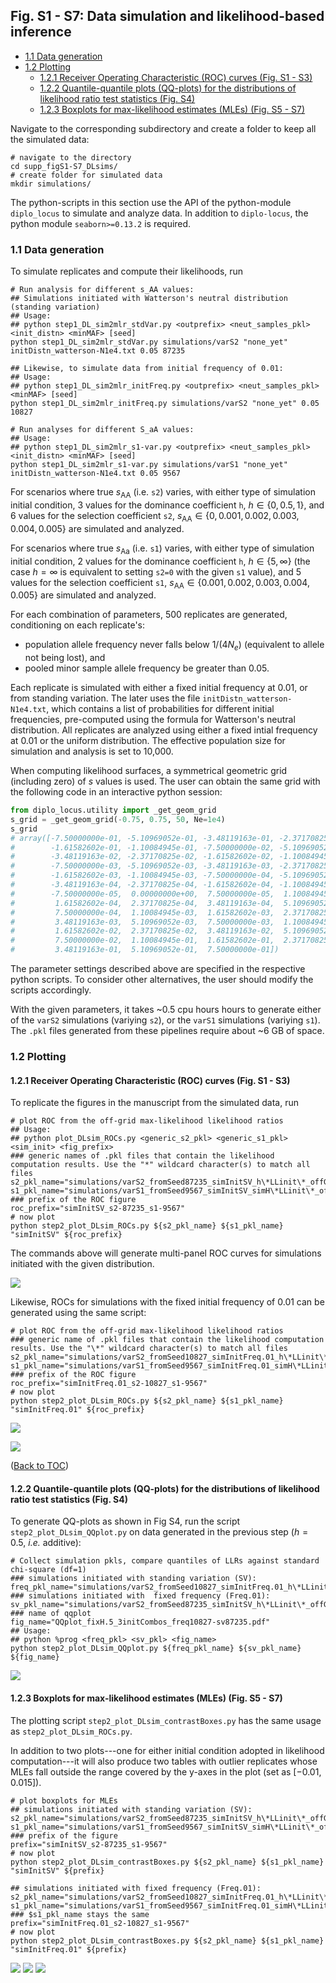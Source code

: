 ## Fig. S1 - S7:  Data simulation and likelihood-based inference

- [1.1 Data generation](#DL_sim)
- [1.2 Plotting](#DL_plot)
  - [1.2.1 Receiver Operating Characteristic (ROC) curves (Fig. S1 - S3)](#DL_rocs)
  - [1.2.2 Quantile-quantile plots (QQ-plots) for the distributions of likelihood ratio test statistics (Fig. S4)](#DL_qq)
  - [1.2.3 Boxplots for max-likelihood estimates (MLEs) (Fig. S5 - S7)](#DL_box)

Navigate to the corresponding subdirectory and create a folder to keep all the simulated data:
```shell
# navigate to the directory
cd supp_figS1-S7_DLsims/
# create folder for simulated data
mkdir simulations/
```
The python-scripts in this section use the API of the python-module `diplo_locus` to simulate and analyze data. In addition to `diplo-locus`, the python module `seaborn>=0.13.2` is required.

### 1.1 Data generation
<a id="DL_sim"> </a>

To simulate replicates and compute their likelihoods, run
```shell
# Run analysis for different s_AA values: 
## Simulations initiated with Watterson's neutral distribution (standing variation)
## Usage: 
## python step1_DL_sim2mlr_stdVar.py <outprefix> <neut_samples_pkl> <init_distn> <minMAF> [seed]
python step1_DL_sim2mlr_stdVar.py simulations/varS2 "none_yet" initDistn_watterson-N1e4.txt 0.05 87235

## Likewise, to simulate data from initial frequency of 0.01:
## Usage:
## python step1_DL_sim2mlr_initFreq.py <outprefix> <neut_samples_pkl> <minMAF> [seed]
python step1_DL_sim2mlr_initFreq.py simulations/varS2 "none_yet" 0.05 10827

# Run analyses for different S_aA values:
## Usage:
## python step1_DL_sim2mlr_s1-var.py <outprefix> <neut_samples_pkl> <init_distn> <minMAF> [seed]
python step1_DL_sim2mlr_s1-var.py simulations/varS1 "none_yet" initDistn_watterson-N1e4.txt 0.05 9567 
```

For scenarios where true $s_\text{AA}$ (i.e. `s2`) varies, with either type of simulation initial condition, 3 values for the dominance coefficient `h`, $h \in \{0, 0.5, 1\}$, and 6 values for the selection coefficient `s2`, $s_\text{AA} \in \{0, 0.001, 0.002, 0.003, 0.004, 0.005\}$ are simulated and analyzed.

For scenarios where true $s_\text{Aa}$ (i.e. `s1`) varies, with either type of simulation initial condition, 2 values for the dominance coefficient `h`, $h \in \{5, \infty\}$ (the case $h=\infty$ is equivalent to setting `s2=0` with the given `s1` value), and 5 values for the selection coefficient `s1`, $s_\text{AA} \in \{0.001, 0.002, 0.003, 0.004, 0.005\}$ are simulated and analyzed.

 For each combination of parameters, 500 replicates are generated, conditioning on each replicate's:
* population allele frequency never falls below $1/(4N_e)$ (equivalent to allele not being lost), and
* pooled minor sample allele frequency be greater than 0.05.

Each replicate is simulated with either a fixed initial frequency at 0.01, or from standing variation. The later uses the file `initDistn_watterson-N1e4.txt`, which contains a list of probabilities for different initial frequencies, pre-computed using the formula for Watterson's neutral distribution. All replicates are analyzed using either a fixed intial frequency at 0.01 or the uniform distribution. The effective population size for simulation and analysis is set to 10,000.

When computing likelihood surfaces, a symmetrical geometric grid (including zero) of $s$ values is used. The user can obtain the same grid with the following code in an interactive python session:
```python
from diplo_locus.utility import _get_geom_grid
s_grid = _get_geom_grid(-0.75, 0.75, 50, Ne=1e4)
s_grid
# array([-7.50000000e-01, -5.10969052e-01, -3.48119163e-01, -2.37170825e-01,
#        -1.61582602e-01, -1.10084945e-01, -7.50000000e-02, -5.10969052e-02,
#        -3.48119163e-02, -2.37170825e-02, -1.61582602e-02, -1.10084945e-02,
#        -7.50000000e-03, -5.10969052e-03, -3.48119163e-03, -2.37170825e-03,
#        -1.61582602e-03, -1.10084945e-03, -7.50000000e-04, -5.10969052e-04,
#        -3.48119163e-04, -2.37170825e-04, -1.61582602e-04, -1.10084945e-04,
#        -7.50000000e-05,  0.00000000e+00,  7.50000000e-05,  1.10084945e-04,
#         1.61582602e-04,  2.37170825e-04,  3.48119163e-04,  5.10969052e-04,
#         7.50000000e-04,  1.10084945e-03,  1.61582602e-03,  2.37170825e-03,
#         3.48119163e-03,  5.10969052e-03,  7.50000000e-03,  1.10084945e-02,
#         1.61582602e-02,  2.37170825e-02,  3.48119163e-02,  5.10969052e-02,
#         7.50000000e-02,  1.10084945e-01,  1.61582602e-01,  2.37170825e-01,
#         3.48119163e-01,  5.10969052e-01,  7.50000000e-01])
```

The parameter settings described above are specified in the respective python scripts. To consider other alternatives, the user should modify the scripts accordingly.

With the given parameters, it takes ~0.5 cpu hours hours to generate either of the `varS2` simulations (variying `s2`), or the `varS1` simulations (variying `s1`). The `.pkl` files generated from these pipelines require about ~6 GB of space.

### 1.2 Plotting
<a id="DL_plot"> </a>

#### 1.2.1 Receiver Operating Characteristic (ROC) curves (Fig. S1 - S3)
<a id="DL_rocs"> </a>

To replicate the figures in the manuscript from the simulated data, run
```shell
# plot ROC from the off-grid max-likelihood likelihood ratios
## Usage:
## python plot_DLsim_ROCs.py <generic_s2_pkl> <generic_s1_pkl> <sim_init> <fig_prefix>
### generic names of .pkl files that contain the likelihood computation results. Use the "*" wildcard character(s) to match all files
s2_pkl_name="simulations/varS2_fromSeed87235_simInitSV_h\*LLinit\*_offGridMLE.pkl" 
s1_pkl_name="simulations/varS1_fromSeed9567_simInitSV_simH\*LLinit\*_offGridMLE.pkl" 
### prefix of the ROC figure
roc_prefix="simInitSV_s2-87235_s1-9567"
# now plot
python step2_plot_DLsim_ROCs.py ${s2_pkl_name} ${s1_pkl_name} "simInitSV" ${roc_prefix} 
```
The commands above will generate multi-panel ROC curves for simulations initiated with the given distribution.

![](simInitSV_s2-87235_s1-9567_llUnif_0-1H_ROCs.png)

Likewise, ROCs for simulations with the fixed initial frequency of 0.01 can be generated using the same script:
```shell
# plot ROC from the off-grid max-likelihood likelihood ratios
### generic name of .pkl files that contain the likelihood computation results. Use the "\*" wildcard character(s) to match all files
s2_pkl_name="simulations/varS2_fromSeed10827_simInitFreq.01_h\*LLinit\*_offGridMLE.pkl" 
s1_pkl_name="simulations/varS1_fromSeed9567_simInitFreq.01_simH\*LLinit\*_offGridMLE.pkl" 
### prefix of the ROC figure
roc_prefix="simInitFreq.01_s2-10827_s1-9567"
# now plot
python step2_plot_DLsim_ROCs.py ${s2_pkl_name} ${s1_pkl_name} "simInitFreq.01" ${roc_prefix} 
```

![](simInitFreq.01_s2-10827_s1-9567_llFreq_0-1H_ROCs.png)

![](simInitFreq.01_s2-10827_s1-9567_llUnif_0-1H_ROCs.png)


([Back to TOC](../README.md#toc))

#### 1.2.2 Quantile-quantile plots (QQ-plots) for the distributions of likelihood ratio test statistics (Fig. S4)
<a id="DL_qq"> </a>

To generate QQ-plots as shown in Fig S4, run the script `step2_plot_DLsim_QQplot.py` on data generated in the previous step ($h=0.5$, _i.e._ additive):

```shell
# Collect simulation pkls, compare quantiles of LLRs against standard chi-square (df=1)
### simulations initiated with standing variation (SV):
freq_pkl_name="simulations/varS2_fromSeed10827_simInitFreq.01_h\*LLinit\*_offGridMLE.pkl" 
### simulations initiated with  fixed frequency (Freq.01):
sv_pkl_name="simulations/varS2_fromSeed87235_simInitSV_h\*LLinit\*_offGridMLE.pkl" 
### name of qqplot
fig_name="QQplot_fixH.5_3initCombos_freq10827-sv87235.pdf"
## Usage:
## python %prog <freq_pkl> <sv_pkl> <fig_name>
python step2_plot_DLsim_QQplot.py ${freq_pkl_name} ${sv_pkl_name} ${fig_name}
```

<img src="QQplot_fixH.5_3initCombos_freq10827-sv87235.png"/>

#### 1.2.3 Boxplots for max-likelihood estimates (MLEs) (Fig. S5 - S7)
<a id="DL_box"> </a>

The plotting script `step2_plot_DLsim_contrastBoxes.py` has the same usage as `step2_plot_DLsim_ROCs.py`.

In addition to two plots---one for either initial condition adopted in likelihood computation---it will also produce two tables with outlier replicates whose MLEs fall outside the range covered by the y-axes in the plot (set as $[-0.01, 0.015]$).

```shell
# plot boxplots for MLEs
## simulations initiated with standing variation (SV):
s2_pkl_name="simulations/varS2_fromSeed87235_simInitSV_h\*LLinit\*_offGridMLE.pkl" 
s1_pkl_name="simulations/varS1_fromSeed9567_simInitSV_simH\*LLinit\*_offGridMLE.pkl" 
### prefix of the figure
prefix="simInitSV_s2-87235_s1-9567"
# now plot
python step2_plot_DLsim_contrastBoxes.py ${s2_pkl_name} ${s1_pkl_name} "simInitSV" ${prefix} 

## simulations initiated with fixed frequency (Freq.01):
s2_pkl_name="simulations/varS2_fromSeed10827_simInitFreq.01_h\*LLinit\*_offGridMLE.pkl" 
s1_pkl_name="simulations/varS1_fromSeed9567_simInitFreq.01_simH\*LLinit\*_offGridMLE.pkl" 
### $s1_pkl_name stays the same
prefix="simInitFreq.01_s2-10827_s1-9567"
# now plot
python step2_plot_DLsim_contrastBoxes.py ${s2_pkl_name} ${s1_pkl_name} "simInitFreq.01" ${prefix} 
```

<img src="simInitFreq.01_s2-10827_s1-9567_LLinitFreq_MLE_twoBoxes.png"/>

<img src="simInitFreq.01_s2-10827_s1-9567_LLinitUnif_MLE_twoBoxes.png"/>

<img src="simInitSV_s2-87235_s1-9567_LLinitUnif_MLE_twoBoxes.png"/>

